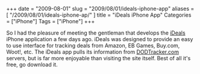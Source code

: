 +++
date = "2009-08-01"
slug = "2009/08/01/ideals-iphone-app"
aliases = [
    "/2009/08/01/ideals-iphone-ap/"
]
title = "iDeals iPhone App"
Categories = ["iPhone"]
Tags = ["iPhone"]
+++

So I had the pleasure of meeting the gentleman that develops the [iDeals](http://fiveohfive.com/iDeals.html) iPhone application a few days ago. iDeals was designed to provide an easy to use interface for tracking deals from Amazon, EB Games, Buy.com, Woot!, etc. The iDeals app pulls its information from [DODTracker.com](http://www.dodtracker.com/) servers, but is far more enjoyable than visiting the site itself. Best of all it's free, go download it.
